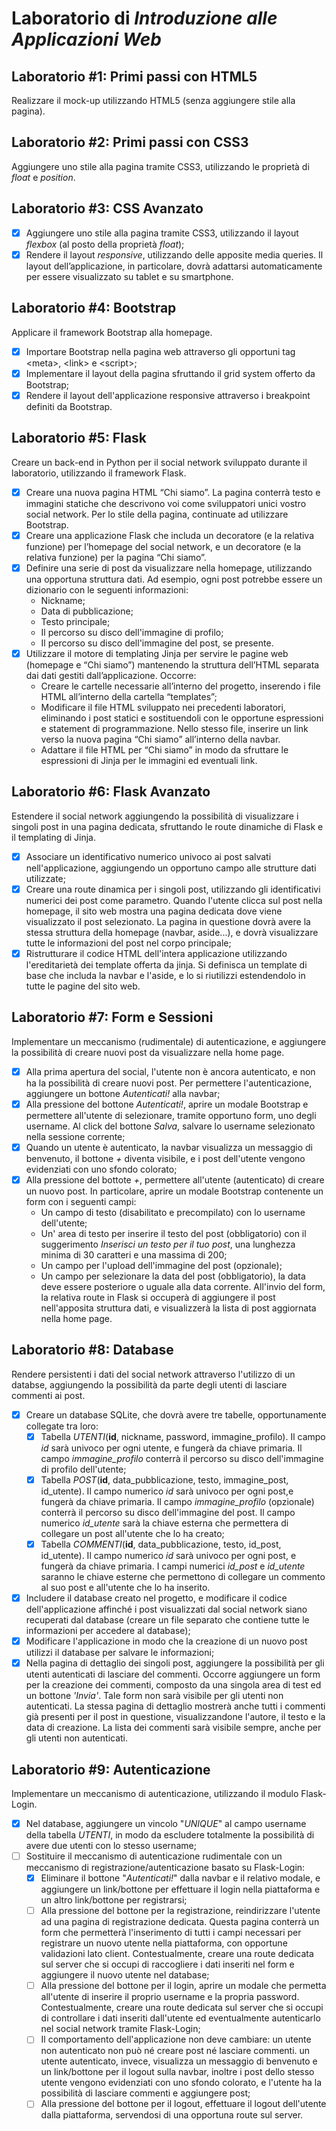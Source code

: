 # Laboratorio di _Introduzione alle Applicazioni Web_

## Laboratorio #1: Primi passi con HTML5

Realizzare il mock-up utilizzando HTML5 (senza aggiungere stile alla pagina).

## Laboratorio #2: Primi passi con CSS3

Aggiungere uno stile alla pagina tramite CSS3, utilizzando le proprietà di _float_ e _position_.

## Laboratorio #3: CSS Avanzato

-   [x] Aggiungere uno stile alla pagina tramite CSS3, utilizzando il layout _flexbox_ (al posto della proprietà _float_);
-   [x] Rendere il layout _responsive_, utilizzando delle apposite media queries. Il layout dell’applicazione, in particolare, dovrà adattarsi automaticamente per essere visualizzato su tablet e su smartphone.

## Laboratorio #4: Bootstrap

Applicare il framework Bootstrap alla homepage.

-   [x] Importare Bootstrap nella pagina web attraverso gli opportuni tag \<meta\>, \<link\> e \<script\>;
-   [x] Implementare il layout della pagina sfruttando il grid system offerto da Bootstrap;
-   [x] Rendere il layout dell'applicazione responsive attraverso i breakpoint definiti da Bootstrap.

## Laboratorio #5: Flask

Creare un back-end in Python per il social network sviluppato durante il laboratorio, utilizzando il framework Flask.

-   [x] Creare una nuova pagina HTML “Chi siamo”. La pagina conterrà testo e immagini statiche che descrivono voi come sviluppatori unici vostro social network. Per lo stile della pagina, continuate ad utilizzare Bootstrap.
-   [x] Creare una applicazione Flask che includa un decoratore (e la relativa funzione) per l’homepage del social network, e un decoratore (e la relativa funzione) per la pagina “Chi siamo”.
-   [x] Definire una serie di post da visualizzare nella homepage, utilizzando una opportuna struttura dati. Ad esempio, ogni post potrebbe essere un dizionario con le seguenti informazioni:
    -   Nickname;
    -   Data di pubblicazione;
    -   Testo principale;
    -   Il percorso su disco dell'immagine di profilo;
    -   Il percorso su disco dell'immagine del post, se presente.
-   [x] Utilizzare il motore di templating Jinja per servire le pagine web (homepage e “Chi siamo”) mantenendo la struttura dell’HTML separata dai dati gestiti dall’applicazione. Occorre:
    -   Creare le cartelle necessarie all’interno del progetto, inserendo i file HTML all’interno della cartella “templates”;
    -   Modificare il file HTML sviluppato nei precedenti laboratori, eliminando i post statici e sostituendoli con le opportune espressioni e statement di programmazione. Nello stesso file, inserire un link verso la nuova pagina “Chi siamo” all’interno della navbar.
    -   Adattare il file HTML per “Chi siamo” in modo da sfruttare le espressioni di Jinja per le immagini ed eventuali link.

## Laboratorio #6: Flask Avanzato

Estendere il social network aggiungendo la possibilità di visualizzare i singoli post in una pagina dedicata, sfruttando le route dinamiche di Flask e il templating di Jinja.

-   [x] Associare un identificativo numerico univoco ai post salvati nell'applicazione, aggiungendo un opportuno campo alle strutture dati utilizzate;
-   [x] Creare una route dinamica per i singoli post, utilizzando gli identificativi numerici dei post come parametro. Quando l'utente clicca sul post nella homepage, il sito web mostra una pagina dedicata dove viene visualizzato il post selezionato. La pagina in questione dovrà avere la stessa struttura della homepage (navbar, aside...), e dovrà visualizzare tutte le informazioni del post nel corpo principale;
-   [x] Ristrutturare il codice HTML dell'intera applicazione utilizzando l'ereditarietà dei template offerta da jinja. Si definisca un template di base che includa la navbar e l'aside, e lo si riutilizzi estendendolo in tutte le pagine del sito web.

## Laboratorio #7: Form e Sessioni

Implementare un meccanismo (rudimentale) di autenticazione, e aggiungere la possibilità di creare nuovi post da visualizzare nella home page.

-   [x] Alla prima apertura del social, l'utente non è ancora autenticato, e non ha la possibilità di creare nuovi post. Per permettere l'autenticazione, aggiungere un bottone _Autenticati!_ alla navbar;
-   [x] Alla pressione del bottone _Autenticati!_, aprire un modale Bootstrap e permettere all'utente di selezionare, tramite opportuno form, uno degli username. Al click del bottone _Salva_, salvare lo username selezionato nella sessione corrente;
-   [x] Quando un utente è autenticato, la navbar visualizza un messaggio di benvenuto, il bottone _+_ diventa visibile, e i post dell'utente vengono evidenziati con uno sfondo colorato;
-   [x] Alla pressione del bottote _+_, permettere all'utente (autenticato) di creare un nuovo post. In particolare, aprire un modale Bootstrap contenente un form con i seguenti campi:
    -   Un campo di testo (disabilitato e precompilato) con lo username dell'utente;
    -   Un' area di testo per inserire il testo del post (obbligatorio) con il suggerimento _Inserisci un testo per il tuo post_, una lunghezza minima di 30 caratteri e una massima di 200;
    -   Un campo per l'upload dell'immagine del post (opzionale);
    -   Un campo per selezionare la data del post (obbligatorio), la data deve essere posteriore o uguale alla data corrente.
        All'invio del form, la relativa route in Flask si occuperà di aggiungere il post nell'apposita struttura dati, e visualizzerà la lista di post aggiornata nella home page.

## Laboratorio #8: Database

Rendere persistenti i dati del social network attraverso l'utilizzo di un databse, aggiungendo la possibilità da parte degli utenti di lasciare commenti ai post.

-   [x] Creare un database SQLite, che dovrà avere tre tabelle, opportunamente collegate tra loro:
    -   [x] Tabella _UTENTI_(**id**, nickname, password, immagine_profilo). Il campo *id* sarà univoco per ogni utente, e fungerà da chiave primaria. Il campo _immagine\_profilo_ conterrà il percorso su disco dell'immagine di profilo dell'utente;
    -   [x] Tabella _POST_(**id**, data_pubblicazione, testo, immagine_post, id_utente). Il campo numerico _id_ sarà univoco per ogni post,e fungerà da chiave primaria. Il campo _immagine\_profilo_ (opzionale) conterrà il percorso su disco dell'immagine del post. Il campo numerico *id_utente* sarà la chiave esterna che permettera di collegare un post all'utente che lo ha creato;
    -   [x] Tabella _COMMENTI_(**id**, data_pubblicazione, testo, id_post, id_utente). Il campo numerico _id_ sarà univoco per ogni post, e fungerà da chiave primaria. I campi numerici _id\_post_ e _id\_utente_ saranno le chiave esterne che permettono di collegare un commento al suo post e all'utente che lo ha inserito.
-   [x] Includere il database creato nel progetto, e modificare il codice dell'applicazione affinché i post visualizzati dal social network siano recuperati dal database (creare un file separato che contiene tutte le informazioni per accedere al database);
-   [x] Modificare l'applicazione in modo che la creazione di un nuovo post utilizzi il database per salvare le informazioni;
-   [x] Nella pagina di dettaglio dei singoli post, aggiungere la possibilità per gli utenti autenticati di lasciare del commenti. Occorre aggiungere un form per la creazione dei commenti, composto da una singola area di test ed un bottone _'Invia'_. Tale form non sarà visibile per gli utenti non autenticati. La stessa pagina di dettaglio mostrerà anche tutti i commenti già presenti per il post in questione, visualizzandone l'autore, il testo e la data di creazione. La lista dei commenti sarà visibile sempre, anche per gli utenti non autenticati.

## Laboratorio #9: Autenticazione

Implementare un meccanismo di autenticazione, utilizzando il modulo Flask-Login.

- [x] Nel database, aggiungere un vincolo "*UNIQUE*" al campo username della tabella *UTENTI*, in modo da escludere totalmente la possibilità di avere due utenti con lo stesso username;
- [ ] Sostituire il meccanismo di autenticazione rudimentale con un meccanismo di registrazione/autenticazione basato su Flask-Login:
  - [x] Eliminare il bottone "*Autenticati!*" dalla navbar e il relativo modale, e aggiungere un link/bottone per effettuare il login nella piattaforma e un altro link/bottone per registrarsi;
  - [ ] Alla pressione del bottone per la registrazione, reindirizzare l'utente ad una pagina di registrazione dedicata. Questa pagina conterrà un form che permetterà l'inserimento di tutti i campi necessari per registrare un nuovo utente nella piattaforma, con opportune validazioni lato client. Contestualmente, creare una route dedicata sul server che si occupi di raccogliere i dati inseriti nel form e aggiungere il nuovo utente nel database;
  - [ ] Alla pressione del bottone per il login, aprire un modale che permetta all'utente di inserire il proprio username e la propria password. Contestualmente, creare una route dedicata sul server che si occupi di controllare i dati inseriti dall'utente ed eventualmente autenticarlo nel social network tramite Flask-Login;
  - [ ] Il comportamento dell'applicazione non deve cambiare: un utente non autenticato non può né creare post né lasciare commenti. un utente autenticato, invece, visualizza un messaggio di benvenuto e un link/bottone per il logout sulla navbar, inoltre i post dello stesso utente vengono evidenziati con uno sfondo colorato, e l'utente ha la possibilità di lasciare commenti e aggiungere post;
  - [ ] Alla pressione del bottone per il logout, effettuare il logout dell'utente dalla piattaforma, servendosi di una opportuna route sul server.